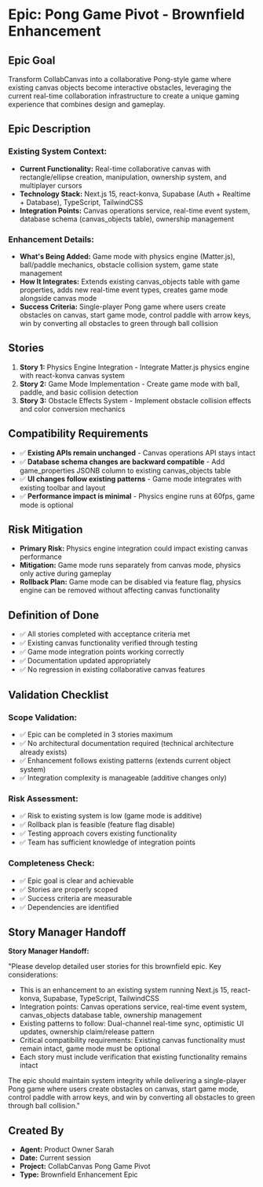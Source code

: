 # Epic: Pong Game Pivot - Brownfield Enhancement

## Epic Goal

Transform CollabCanvas into a collaborative Pong-style game where existing canvas objects become interactive obstacles, leveraging the current real-time collaboration infrastructure to create a unique gaming experience that combines design and gameplay.

## Epic Description

### Existing System Context:
- **Current Functionality:** Real-time collaborative canvas with rectangle/ellipse creation, manipulation, ownership system, and multiplayer cursors
- **Technology Stack:** Next.js 15, react-konva, Supabase (Auth + Realtime + Database), TypeScript, TailwindCSS
- **Integration Points:** Canvas operations service, real-time event system, database schema (canvas_objects table), ownership management

### Enhancement Details:
- **What's Being Added:** Game mode with physics engine (Matter.js), ball/paddle mechanics, obstacle collision system, game state management
- **How It Integrates:** Extends existing canvas_objects table with game properties, adds new real-time event types, creates game mode alongside canvas mode
- **Success Criteria:** Single-player Pong game where users create obstacles on canvas, start game mode, control paddle with arrow keys, win by converting all obstacles to green through ball collision

## Stories

1. **Story 1:** Physics Engine Integration - Integrate Matter.js physics engine with react-konva canvas system
2. **Story 2:** Game Mode Implementation - Create game mode with ball, paddle, and basic collision detection
3. **Story 3:** Obstacle Effects System - Implement obstacle collision effects and color conversion mechanics

## Compatibility Requirements

- ✅ **Existing APIs remain unchanged** - Canvas operations API stays intact
- ✅ **Database schema changes are backward compatible** - Add game_properties JSONB column to existing canvas_objects table
- ✅ **UI changes follow existing patterns** - Game mode integrates with existing toolbar and layout
- ✅ **Performance impact is minimal** - Physics engine runs at 60fps, game mode is optional

## Risk Mitigation

- **Primary Risk:** Physics engine integration could impact existing canvas performance
- **Mitigation:** Game mode runs separately from canvas mode, physics only active during gameplay
- **Rollback Plan:** Game mode can be disabled via feature flag, physics engine can be removed without affecting canvas functionality

## Definition of Done

- ✅ All stories completed with acceptance criteria met
- ✅ Existing canvas functionality verified through testing
- ✅ Game mode integration points working correctly
- ✅ Documentation updated appropriately
- ✅ No regression in existing collaborative canvas features

## Validation Checklist

### Scope Validation:
- ✅ Epic can be completed in 3 stories maximum
- ✅ No architectural documentation required (technical architecture already exists)
- ✅ Enhancement follows existing patterns (extends current object system)
- ✅ Integration complexity is manageable (additive changes only)

### Risk Assessment:
- ✅ Risk to existing system is low (game mode is additive)
- ✅ Rollback plan is feasible (feature flag disable)
- ✅ Testing approach covers existing functionality
- ✅ Team has sufficient knowledge of integration points

### Completeness Check:
- ✅ Epic goal is clear and achievable
- ✅ Stories are properly scoped
- ✅ Success criteria are measurable
- ✅ Dependencies are identified

## Story Manager Handoff

**Story Manager Handoff:**

"Please develop detailed user stories for this brownfield epic. Key considerations:

- This is an enhancement to an existing system running Next.js 15, react-konva, Supabase, TypeScript, TailwindCSS
- Integration points: Canvas operations service, real-time event system, canvas_objects database table, ownership management
- Existing patterns to follow: Dual-channel real-time sync, optimistic UI updates, ownership claim/release pattern
- Critical compatibility requirements: Existing canvas functionality must remain intact, game mode must be optional
- Each story must include verification that existing functionality remains intact

The epic should maintain system integrity while delivering a single-player Pong game where users create obstacles on canvas, start game mode, control paddle with arrow keys, and win by converting all obstacles to green through ball collision."

## Created By
- **Agent:** Product Owner Sarah
- **Date:** Current session
- **Project:** CollabCanvas Pong Game Pivot
- **Type:** Brownfield Enhancement Epic
